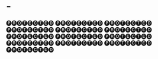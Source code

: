 # -
🅟🅡🅞🅣🅔🅒🅣🅔🅓  🅟🅡🅞🅣🅔🅒🅣🅔🅓  🅟🅡🅞🅣🅔🅒🅣🅔🅓  🅟🅡🅞🅣🅔🅒🅣🅔🅓  🅟🅡🅞🅣🅔🅒🅣🅔🅓  🅟🅡🅞🅣🅔🅒🅣🅔🅓  🅟🅡🅞🅣🅔🅒🅣🅔🅓  🅟🅡🅞🅣🅔🅒🅣🅔🅓  🅟🅡🅞🅣🅔🅒🅣🅔🅓  🅟🅡🅞🅣🅔🅒🅣🅔🅓  🅟🅡🅞🅣🅔🅒🅣🅔🅓  🅟🅡🅞🅣🅔🅒🅣🅔🅓  🅟🅡🅞🅣🅔🅒🅣🅔🅓  
